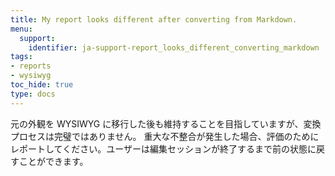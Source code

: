 ```yaml
---
title: My report looks different after converting from Markdown.
menu:
  support:
    identifier: ja-support-report_looks_different_converting_markdown
tags:
- reports
- wysiwyg
toc_hide: true
type: docs
---
```


元の外観を WYSIWYG に移行した後も維持することを目指していますが、変換プロセスは完璧ではありません。 重大な不整合が発生した場合、評価のためにレポートしてください。ユーザーは編集セッションが終了するまで前の状態に戻すことができます。